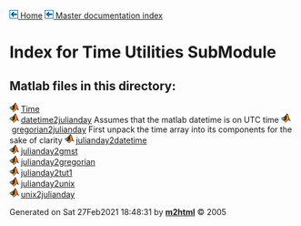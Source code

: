 [![\<](../../../../left.png) Home](../../../../../index.md)     [![\<](../../../../left.png) Master documentation index](../../../../../documentation.html)
 

# Index for Time Utilities SubModule

## Matlab files in this directory:

 
  ![](../../../../matlabicon.gif) [Time](Time.md)                                 
  ![](../../../../matlabicon.gif) [datetime2julianday](datetime2julianday.md)     Assumes that the matlab datetime is on UTC time
  ![](../../../../matlabicon.gif) [gregorian2julianday](gregorian2julianday.md)   First unpack the time array into its components for the sake of clarity
  ![](../../../../matlabicon.gif) [julianday2datetime](julianday2datetime.md)     
  ![](../../../../matlabicon.gif) [julianday2gmst](julianday2gmst.md)             
  ![](../../../../matlabicon.gif) [julianday2gregorian](julianday2gregorian.md)   
  ![](../../../../matlabicon.gif) [julianday2tut1](julianday2tut1.md)             
  ![](../../../../matlabicon.gif) [julianday2unix](julianday2unix.md)             
  ![](../../../../matlabicon.gif) [unix2julianday](unix2julianday.md)             
 



Generated on Sat 27Feb2021 18:48:31 by
**[m2html](http://www.artefact.tk/software/matlab/m2html/ "Matlab Documentation in HTML")**
© 2005